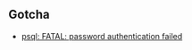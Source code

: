 ## Gotcha

- [psql: FATAL: password authentication failed](https://github.com/sameersbn/docker-postgresql/issues/112)